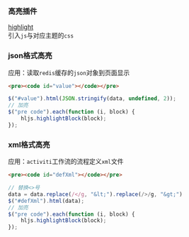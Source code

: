 ### 高亮插件
[highlight](https://highlightjs.org/)<br>
引入`js`与对应主题的`css`

### json格式高亮
应用：读取`redis`缓存的`json`对象到页面显示
```html
<pre><code id="value"></code></pre>
```
```js
$("#value").html(JSON.stringify(data, undefined, 2));
// 加亮
$("pre code").each(function (i, block) {
    hljs.highlightBlock(block);
});
```

### xml格式高亮
应用：`activiti`工作流的流程定义`xml`文件
```html
<pre><code id="defXml"></code></pre>
```
```js
// 替换<>号
data = data.replace(/</g, "&lt;").replace(/>/g, "&gt;")
$("#defXml").html(data);
// 加亮
$("pre code").each(function (i, block) {
    hljs.highlightBlock(block);
});
```